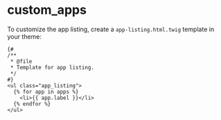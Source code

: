 # custom_apps

To customize the app listing, create a `app-listing.html.twig` template in your theme:

```twig
{#
/**
 * @file
 * Template for app listing.
 */
#}
<ul class="app_listing">
  {% for app in apps %}
    <li>{{ app.label }}</li>
  {% endfor %}
</ul>
```
